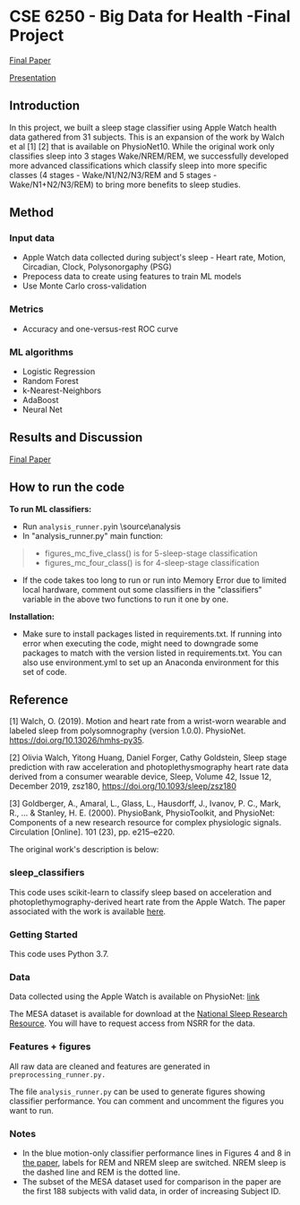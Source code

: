 # CSE 6250 - Big Data for Health -Final Project
[Final Paper](https://github.com/trantonnq/ClassifySleepStages/blob/47a9c3eb498bcb99d1856fa406195c63c0e87fd8/Final%20Paper%20-%20Identifying%20NREM%20Sleep%20Stages%20in%20Consumer%20Wearables.pdf)

[Presentation](https://www.youtube.com/watch?v=xS4Df2oXbMg)

## Introduction
In this project, we built a sleep stage classifier using Apple Watch health data gathered from 31 subjects. This is an expansion of the work by Walch et al [1] [2] that is available on PhysioNet10. While the original work only classifies sleep into 3 stages Wake/NREM/REM, we successfully developed more advanced classifications which classify sleep into more specific classes (4 stages - Wake/N1/N2/N3/REM and 5 stages - Wake/N1+N2/N3/REM) to bring more benefits to sleep studies.

## Method

### Input data
- Apple Watch data collected during subject's sleep - Heart rate, Motion, Circadian, Clock, Polysonorgaphy (PSG)
- Prepocess data to create using features to train ML models
- Use Monte Carlo cross-validation 

### Metrics
- Accuracy and one-versus-rest ROC curve

### ML algorithms 
- Logistic Regression
- Random Forest
- k-Nearest-Neighbors
- AdaBoost
- Neural Net

## Results and Discussion
[Final Paper](https://github.com/trantonnq/ClassifySleepStages/blob/47a9c3eb498bcb99d1856fa406195c63c0e87fd8/Final%20Paper%20-%20Identifying%20NREM%20Sleep%20Stages%20in%20Consumer%20Wearables.pdf)

## How to run the code

**To run ML classifiers:**
- Run ```analysis_runner.py```in \source\analysis
- In "analysis_runner.py" main function:
>- figures_mc_five_class() is for 5-sleep-stage classification
>- figures_mc_four_class() is for 4-sleep-stage classification
- If the code takes too long to run or run into Memory Error due to limited local hardware, comment out some classifiers in the "classifiers" variable in the above two functions to run it one by one. 

**Installation:**
- Make sure to install packages listed in requirements.txt. If running into error when executing the code, might need to downgrade some packages to match with the version listed in requirements.txt.  You can also use environment.yml to set up an Anaconda environment for this set of code.

## Reference
[1] Walch, O. (2019). Motion and heart rate from a wrist-worn wearable and labeled sleep from polysomnography (version 1.0.0). PhysioNet. https://doi.org/10.13026/hmhs-py35.

[2] Olivia Walch, Yitong Huang, Daniel Forger, Cathy Goldstein, Sleep stage prediction with raw acceleration and photoplethysmography heart rate data derived from a consumer wearable device, Sleep, Volume 42, Issue 12, December 2019, zsz180, https://doi.org/10.1093/sleep/zsz180

[3] Goldberger, A., Amaral, L., Glass, L., Hausdorff, J., Ivanov, P. C., Mark, R., ... & Stanley, H. E. (2000). PhysioBank, PhysioToolkit, and PhysioNet: Components of a new research resource for complex physiologic signals. Circulation [Online]. 101 (23), pp. e215–e220.

The original work's description is below:

### sleep_classifiers

This code uses scikit-learn to classify sleep based on acceleration and photoplethymography-derived heart rate from the Apple Watch. The paper associated with the work is available [here](https://academic.oup.com/sleep/article/42/12/zsz180/5549536).

### Getting Started

This code uses Python 3.7.

### Data

Data collected using the Apple Watch is available on PhysioNet: [link](https://alpha.physionet.org/content/sleep-accel/1.0.0/)

The MESA dataset is available for download at the [National Sleep Research Resource](https://sleepdata.org). You will have to request access from NSRR for the data.

### Features + figures

All raw data are cleaned and features are generated in ```preprocessing_runner.py.```

The file ```analysis_runner.py``` can be used to generate figures showing classifier performance.  You can comment and uncomment the figures you want to run. 

### Notes
- In the blue motion-only classifier performance lines in Figures 4 and 8 in [the paper](https://academic.oup.com/sleep/article/42/12/zsz180/5549536), labels for REM and NREM sleep are switched. NREM sleep is the dashed line and REM is the dotted line.
- The subset of the MESA dataset used for comparison in the paper are the first 188 subjects with valid data, in order of increasing Subject ID.

